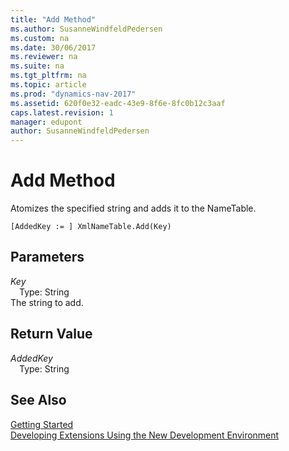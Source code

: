 ```yaml
---
title: "Add Method"
ms.author: SusanneWindfeldPedersen
ms.custom: na
ms.date: 30/06/2017
ms.reviewer: na
ms.suite: na
ms.tgt_pltfrm: na
ms.topic: article
ms.prod: "dynamics-nav-2017"
ms.assetid: 620f0e32-eadc-43e9-8f6e-8fc0b12c3aaf
caps.latest.revision: 1
manager: edupont
author: SusanneWindfeldPedersen
---
```


# Add Method
Atomizes the specified string and adds it to the NameTable.  
```  
[AddedKey := ] XmlNameTable.Add(Key)  
```  
## Parameters
*Key*    
&emsp;Type: String  
The string to add.  
  
## Return Value
*AddedKey*  
&emsp;Type: String  
  
## See Also
[Getting Started](../devenv-get-started.md)  
[Developing Extensions Using the New Development Environment](../devenv-dev-overview.md)  
